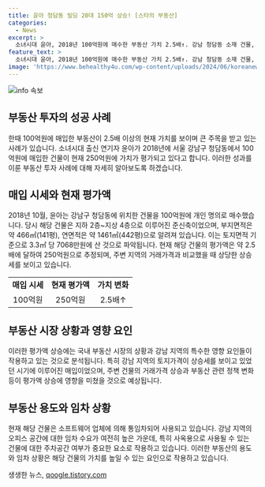```yaml
---
title: 윤아 청담동 빌딩 20대 150억 상승! [스타의 부동산]
categories:
  - News
excerpt: >
  소녀시대 윤아, 2018년 100억원에 매수한 부동산 가치 2.5배↑. 강남 청담동 소재 건물, 150억원 상승 예상. 토지면적 3.3㎡ 당 7068만원에 산 것으로 알려져, 현재 약 250억원 가치. 부동산은 소프트웨어 업체가 임차 중. 강남 지역 관계자는 강남 오피스 임차수요 여전이라며 사옥용 건물은 주차공간 중요하다고 설명.
feature_text: >
  소녀시대 윤아, 2018년 100억원에 매수한 부동산 가치 2.5배↑. 강남 청담동 소재 건물, 150억원 상승 예상. 토지면적 3.3㎡ 당 7068만원에 산 것으로 알려져, 현재 약 250억원 가치. 부동산은 소프트웨어 업체가 임차 중. 강남 지역 관계자는 강남 오피스 임차수요 여전이라며 사옥용 건물은 주차공간 중요하다고 설명.
image: 'https://www.behealthy4u.com/wp-content/uploads/2024/06/koreanews.jpg'
---
```


<p><img src="https://www.behealthy4u.com/wp-content/uploads/2024/06/koreanews.jpg" alt="info 속보" /></p>

<h2 data-ke-size="size26">부동산 투자의 성공 사례</h2>

<p data-ke-size="size16">한때 100억원에 매입한 부동산이 2.5배 이상의 현재 가치를 보이며 큰 주목을 받고 있는 사례가 있습니다. 소녀시대 출신 연기자 윤아가 2018년에 서울 강남구 청담동에서 100억원에 매입한 건물이 현재 250억원에 가치가 평가되고 있다고 합니다. 이러한 성과를 이룬 부동산 투자 사례에 대해 자세히 알아보도록 하겠습니다.</p>

<h2 data-ke-size="size24">매입 시세와 현재 평가액</h2>

<p data-ke-size="size16">2018년 10월, 윤아는 강남구 청담동에 위치한 건물을 100억원에 개인 명의로 매수했습니다. 당시 해당 건물은 지하 2층~지상 4층으로 이루어진 준신축이었으며, 부지면적은 약 466㎡(141평), 연면적은 약 1461㎡(442평)으로 알려져 있습니다. 이는 토지면적 기준으로 3.3㎡ 당 7068만원에 산 것으로 파악됩니다. 현재 해당 건물의 평가액은 약 2.5배에 달하여 250억원으로 추정되며, 주변 지역의 거래가격과 비교했을 때 상당한 상승세를 보이고 있습니다.</p>

<table>
    <tr>
        <td style="text-align: center; height: 17px;"><b>매입 시세</b></td>
        <td style="text-align: center; height: 17px;"><b>현재 평가액</b></td>
        <td style="text-align: center; height: 17px;"><b>가치 변화</b></td>
    </tr>
    <tr>
        <td style="text-align: center; height: 17px;">100억원</td>
        <td style="text-align: center; height: 17px;">250억원</td>
        <td style="text-align: center; height: 17px;">2.5배↑</td>
    </tr>
</table>

<h2 data-ke-size="size24">부동산 시장 상황과 영향 요인</h2>

<p data-ke-size="size16">이러한 평가액 상승에는 국내 부동산 시장의 상황과 강남 지역의 특수한 영향 요인들이 작용하고 있는 것으로 분석됩니다. 특히 강남 지역의 토지가격이 상승세를 보이고 있었던 시기에 이루어진 매입이었으며, 주변 건물의 거래가격 상승과 부동산 관련 정책 변화 등이 평가액 상승에 영향을 미쳤을 것으로 예상됩니다.</p>

<h2 data-ke-size="size24">부동산 용도와 임차 상황</h2>

<p data-ke-size="size16">현재 해당 건물은 소프트웨어 업체에 의해 통임차되어 사용되고 있습니다. 강남 지역의 오피스 공간에 대한 임차 수요가 여전히 높은 가운데, 특히 사옥용으로 사용될 수 있는 건물에 대한 주차공간 여부가 중요한 요소로 작용하고 있습니다. 이러한 부동산의 용도와 임차 상황은 해당 건물의 가치를 높일 수 있는 요인으로 작용하고 있습니다.</p>
생생한 뉴스, <a href="https://qoogle.tistory.com" rel="dofollow">qoogle.tistory.com</a>


